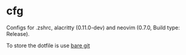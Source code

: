 # cfg

Configs for .zshrc, alacritty (0.11.0-dev) and neovim (0.7.0, Build type: Release).

To store the dotfile is use [bare git](https://www.atlassian.com/git/tutorials/dotfiles)

